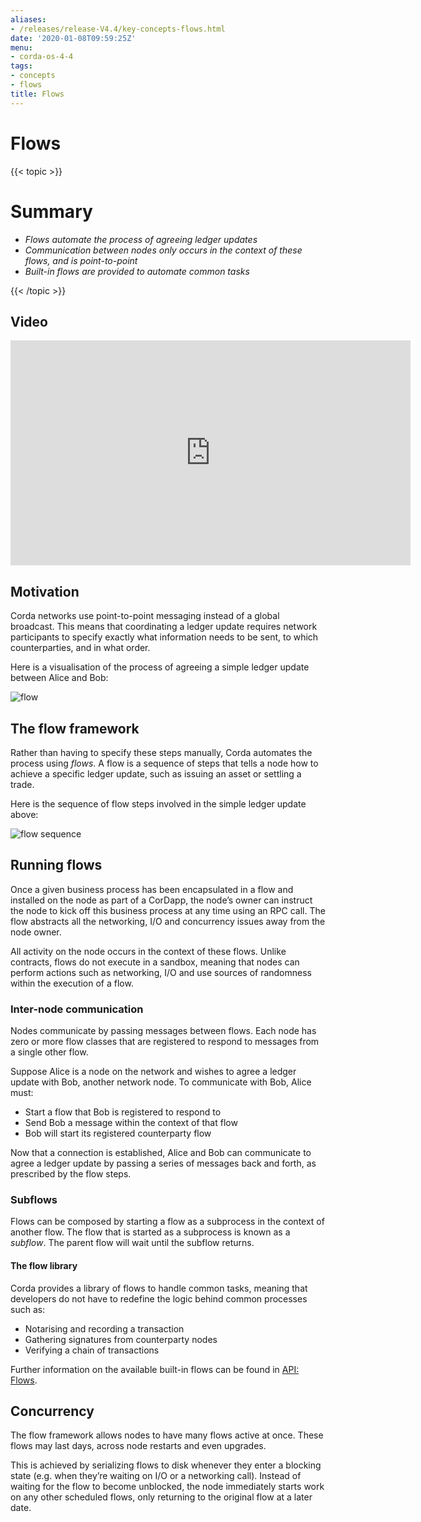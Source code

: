 ```yaml
---
aliases:
- /releases/release-V4.4/key-concepts-flows.html
date: '2020-01-08T09:59:25Z'
menu:
- corda-os-4-4
tags:
- concepts
- flows
title: Flows
---
```



# Flows


{{< topic >}}

# Summary


* *Flows automate the process of agreeing ledger updates*
* *Communication between nodes only occurs in the context of these flows, and is point-to-point*
* *Built-in flows are provided to automate common tasks*


{{< /topic >}}

## Video

<iframe src="https://player.vimeo.com/video/214046145" width="640" height="360" frameborder="0" webkitallowfullscreen="true" mozallowfullscreen="true" allowfullscreen="true"></iframe>


<p></p>


## Motivation

Corda networks use point-to-point messaging instead of a global broadcast. This means that coordinating a ledger update
requires network participants to specify exactly what information needs to be sent, to which counterparties, and in
what order.

Here is a visualisation of the process of agreeing a simple ledger update between Alice and Bob:

![flow](/en/images/flow.gif "flow")


## The flow framework

Rather than having to specify these steps manually, Corda automates the process using *flows*. A flow is a sequence
of steps that tells a node how to achieve a specific ledger update, such as issuing an asset or settling a trade.

Here is the sequence of flow steps involved in the simple ledger update above:

![flow sequence](/en/images/flow-sequence.png "flow sequence")

## Running flows

Once a given business process has been encapsulated in a flow and installed on the node as part of a CorDapp, the node’s
owner can instruct the node to kick off this business process at any time using an RPC call. The flow abstracts all
the networking, I/O and concurrency issues away from the node owner.

All activity on the node occurs in the context of these flows. Unlike contracts, flows do not execute in a sandbox,
meaning that nodes can perform actions such as networking, I/O and use sources of randomness within the execution of a
flow.


### Inter-node communication

Nodes communicate by passing messages between flows. Each node has zero or more flow classes that are registered to
respond to messages from a single other flow.

Suppose Alice is a node on the network and wishes to agree a ledger update with Bob, another network node. To
communicate with Bob, Alice must:


* Start a flow that Bob is registered to respond to
* Send Bob a message within the context of that flow
* Bob will start its registered counterparty flow

Now that a connection is established, Alice and Bob can communicate to agree a ledger update by passing a series of
messages back and forth, as prescribed by the flow steps.


### Subflows

Flows can be composed by starting a flow as a subprocess in the context of another flow. The flow that is started as
a subprocess is known as a *subflow*. The parent flow will wait until the subflow returns.


#### The flow library

Corda provides a library of flows to handle common tasks, meaning that developers do not have to redefine the
logic behind common processes such as:


* Notarising and recording a transaction
* Gathering signatures from counterparty nodes
* Verifying a chain of transactions

Further information on the available built-in flows can be found in [API: Flows](api-flows.md).


## Concurrency

The flow framework allows nodes to have many flows active at once. These flows may last days, across node restarts and even upgrades.

This is achieved by serializing flows to disk whenever they enter a blocking state (e.g. when they’re waiting on I/O
or a networking call). Instead of waiting for the flow to become unblocked, the node immediately starts work on any
other scheduled flows, only returning to the original flow at a later date.

